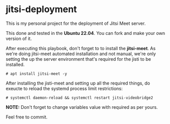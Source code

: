 # jitsi-deployment
This is my personal project for the deployment of Jitsi Meet server. 

This done and tested in the **Ubuntu 22.04**. You can fork and make your own version of it. 

After executing this playbook, don't forget to to install the **jitsi-meet**. 
As we're doing jitsi-meet automated installation and not manual, we're only setting the up the server environment that's required for the jisti to be installed. 

    # apt install jitsi-meet -y
After installing the jisti-meet and setting up all the required things, do exeucte to reload the systemd process limit restrictions: 

    # systemctl daemon-reload && systemctl restart jitsi-videobridge2

**NOTE:** Don't forget to change variables value with required as per yours. 
   
Feel free to commit. 
